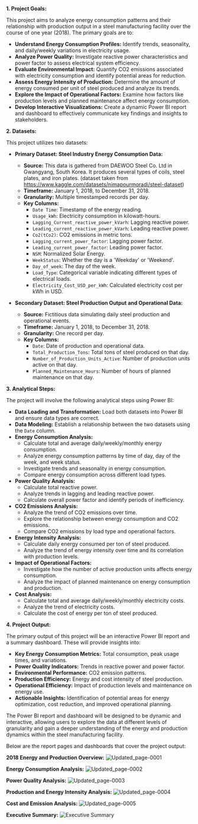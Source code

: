 **1\. Project Goals:**

This project aims to analyze energy consumption patterns and their relationship with production output in a steel manufacturing facility over the course of one year (2018). The primary goals are to:

*   **Understand Energy Consumption Profiles:** Identify trends, seasonality, and daily/weekly variations in electricity usage.
*   **Analyze Power Quality:** Investigate reactive power characteristics and power factor to assess electrical system efficiency.
*   **Evaluate Environmental Impact:** Quantify CO2 emissions associated with electricity consumption and identify potential areas for reduction.
*   **Assess Energy Intensity of Production:** Determine the amount of energy consumed per unit of steel produced and analyze its trends.
*   **Explore the Impact of Operational Factors:** Examine how factors like production levels and planned maintenance affect energy consumption.
*   **Develop Interactive Visualizations:** Create a dynamic Power BI report and dashboard to effectively communicate key findings and insights to stakeholders.

**2\. Datasets:**

This project utilizes two datasets:

*   **Primary Dataset: Steel Industry Energy Consumption Data:**
    
    *   **Source:** This data is gathered from DAEWOO Steel Co. Ltd in Gwangyang, South Korea. It produces several types of coils, steel plates, and iron plates. (dataset taken from https://www.kaggle.com/datasets/nimapourmoradi/steel-dataset) 
    *   **Timeframe:** January 1, 2018, to December 31, 2018.
    *   **Granularity:** Multiple timestamped records per day.
    *   **Key Columns:**
        *   `Date Time`: Timestamp of the energy reading.
        *   `Usage_kWh`: Electricity consumption in kilowatt-hours.
        *   `Lagging_Current_reactive_power_kVarh`: Lagging reactive power.
        *   `Leading_current_reactive_power_kVarh`: Leading reactive power.
        *   `Co2(tCo2)`: CO2 emissions in metric tons.
        *   `Lagging_current_power_factor`: Lagging power factor.
        *   `Leading_current_power_factor`: Leading power factor.
        *   `NSM`: Normalized Solar Energy.
        *   `WeekStatus`: Whether the day is a 'Weekday' or 'Weekend'.
        *   `Day_of_week`: The day of the week.
        *   `Load_Type`: Categorical variable indicating different types of electrical loads.
        *   `Electricity_Cost_USD_per_kWh`: Calculated electricity cost per kWh in USD.
    
*   **Secondary Dataset: Steel Production Output and Operational Data:**
    
    *   **Source:** Fictitious data simulating daily steel production and operational events.
    *   **Timeframe:** January 1, 2018, to December 31, 2018.
    *   **Granularity:** One record per day.
    *   **Key Columns:**
        *   `Date`: Date of production and operational data.
        *   `Total_Production_Tons`: Total tons of steel produced on that day.
        *   `Number_of_Production_Units_Active`: Number of production units active on that day.
        *   `Planned_Maintenance_Hours`: Number of hours of planned maintenance on that day.

**3\. Analytical Steps:**

The project will involve the following analytical steps using Power BI:

*   **Data Loading and Transformation:** Load both datasets into Power BI and ensure data types are correct.
*   **Data Modeling:** Establish a relationship between the two datasets using the `Date` column.
*   **Energy Consumption Analysis:**
    *   Calculate total and average daily/weekly/monthly energy consumption.
    *   Analyze energy consumption patterns by time of day, day of the week, and week status.
    *   Investigate trends and seasonality in energy consumption.
    *   Compare energy consumption across different load types.
*   **Power Quality Analysis:**
    *   Calculate total reactive power.
    *   Analyze trends in lagging and leading reactive power.
    *   Calculate overall power factor and identify periods of inefficiency.
*   **CO2 Emissions Analysis:**
    *   Analyze the trend of CO2 emissions over time.
    *   Explore the relationship between energy consumption and CO2 emissions.
    *   Compare CO2 emissions by load type and operational factors.
*   **Energy Intensity Analysis:**
    *   Calculate daily energy consumed per ton of steel produced.
    *   Analyze the trend of energy intensity over time and its correlation with production levels.
*   **Impact of Operational Factors:**
    *   Investigate how the number of active production units affects energy consumption.
    *   Analyze the impact of planned maintenance on energy consumption and production.
*   **Cost Analysis:**
    *   Calculate total and average daily/weekly/monthly electricity costs.
    *   Analyze the trend of electricity costs.
    *   Calculate the cost of energy per ton of steel produced.

**4\. Project Output:**

The primary output of this project will be an interactive Power BI report and a summary dashboard. These will provide insights into:

*   **Key Energy Consumption Metrics:** Total consumption, peak usage times, and variations.
*   **Power Quality Indicators:** Trends in reactive power and power factor.
*   **Environmental Performance:** CO2 emission patterns.
*   **Production Efficiency:** Energy and cost intensity of steel production.
*   **Operational Efficiency:** Impact of production levels and maintenance on energy use.
*   **Actionable Insights:** Identification of potential areas for energy optimization, cost reduction, and improved operational planning.

The Power BI report and dashboard will be designed to be dynamic and interactive, allowing users to explore the data at different levels of granularity and gain a deeper understanding of the energy and production dynamics within the steel manufacturing facility.

Below are the report pages and dashboards that cover the project output:

**2018 Energy and Production Overview:**
![Updated_page-0001](https://github.com/user-attachments/assets/caddf3c5-e770-4eda-bc50-beef393eb867)

**Energy Consumption Analysis:**
![Updated_page-0002](https://github.com/user-attachments/assets/fb623d64-4a22-4d30-8d87-6a2caa6fe974)

**Power Quality Analysis:**
![Updated_page-0003](https://github.com/user-attachments/assets/bba69b7f-8465-4b0a-9ce0-ec22446e35e5)

**Production and Energy Intensity Analysis:**
![Updated_page-0004](https://github.com/user-attachments/assets/8dd23aa4-9f51-401c-9aa2-7e2e9c006a45)

**Cost and Emission Analysis:**
![Updated_page-0005](https://github.com/user-attachments/assets/ad468638-144f-4573-afc4-8649fbcc9209)

**Executive Summary:**
![Executive Summary](https://github.com/user-attachments/assets/7dc19a21-de6d-4439-8632-d5f0bb410e2b)

